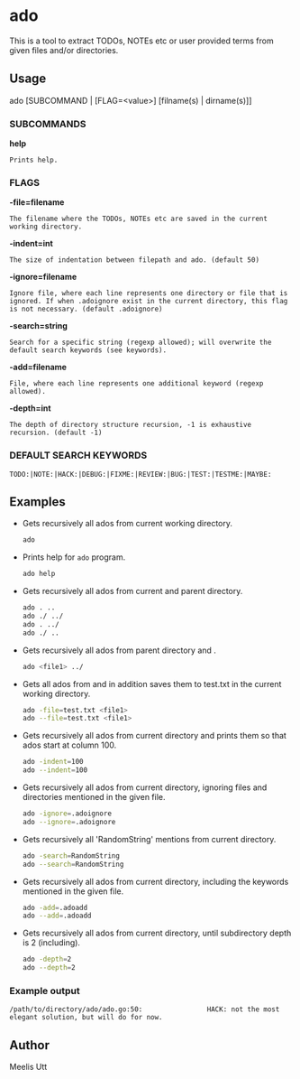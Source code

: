 # ado

This is a tool to extract TODOs, NOTEs etc or user provided terms from given files and/or directories.

## Usage

ado [SUBCOMMAND | [FLAG=\<value>] [filname(s) | dirname(s)]]

### SUBCOMMANDS

**help**

```
Prints help.
```

### FLAGS

**-file=filename**

```
The filename where the TODOs, NOTEs etc are saved in the current working directory.
```

**-indent=int**

```
The size of indentation between filepath and ado. (default 50)
```

**-ignore=filename**

```
Ignore file, where each line represents one directory or file that is ignored. If when .adoignore exist in the current directory, this flag is not necessary. (default .adoignore)
```

**-search=string**

```
Search for a specific string (regexp allowed); will overwrite the default search keywords (see keywords).
```

**-add=filename**

```
File, where each line represents one additional keyword (regexp allowed).
```

**-depth=int**

```
The depth of directory structure recursion, -1 is exhaustive recursion. (default -1)
```

### DEFAULT SEARCH KEYWORDS

```
TODO:|NOTE:|HACK:|DEBUG:|FIXME:|REVIEW:|BUG:|TEST:|TESTME:|MAYBE:
```

## Examples

- Gets recursively all ados from current working directory.
    ```sh
    ado
    ```
- Prints help for `ado` program.
    ```sh
    ado help
    ```
- Gets recursively all ados from current and parent directory.
    ```sh
    ado . ..
    ado ./ ../
    ado . ../
    ado ./ ..
    ```
- Gets recursively all ados from parent directory and <file1>.
    ```sh
    ado <file1> ../
    ```
- Gets all ados from <file1> and in addition saves them to test.txt in the current working directory.
    ```sh
    ado -file=test.txt <file1>
    ado --file=test.txt <file1>
    ```
- Gets recursively all ados from current directory and prints them so that ados start at column 100.
    ```sh
    ado -indent=100
    ado --indent=100
    ```
- Gets recursively all ados from current directory, ignoring files and directories mentioned in the given file.
    ```sh
    ado -ignore=.adoignore
    ado --ignore=.adoignore
    ```
- Gets recursively all 'RandomString' mentions from current directory.
    ```sh
    ado -search=RandomString
    ado --search=RandomString
    ```
- Gets recursively all ados from current directory, including the keywords mentioned in the given file.
    ```sh
    ado -add=.adoadd
    ado --add=.adoadd
    ```
- Gets recursively all ados from current directory, until subdirectory depth is 2 (including).
    ```sh
    ado -depth=2
    ado --depth=2
    ```

### Example output

```
/path/to/directory/ado/ado.go:50:                HACK: not the most elegant solution, but will do for now.
```

## Author

Meelis Utt